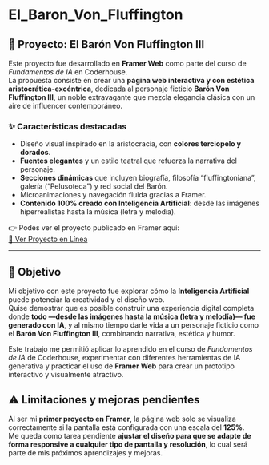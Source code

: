 # El_Baron_Von_Fluffington

## 🎩 Proyecto: El Barón Von Fluffington III  

Este proyecto fue desarrollado en **Framer Web** como parte del curso de *Fundamentos de IA* en Coderhouse.  
La propuesta consiste en crear una **página web interactiva y con estética aristocrática-excéntrica**, dedicada al personaje ficticio **Barón Von Fluffington III**, un noble extravagante que mezcla elegancia clásica con un aire de influencer contemporáneo.  

### ✨ Características destacadas
- Diseño visual inspirado en la aristocracia, con **colores terciopelo y dorados**.  
- **Fuentes elegantes** y un estilo teatral que refuerza la narrativa del personaje.  
- **Secciones dinámicas** que incluyen biografía, filosofía “fluffingtoniana”, galería (“Pelusoteca”) y red social del Barón.  
- Microanimaciones y navegación fluida gracias a Framer.  
- **Contenido 100% creado con Inteligencia Artificial**: desde las imágenes hiperrealistas hasta la música (letra y melodía).  

👉 Podés ver el proyecto publicado en Framer aquí:  
[🔗 Ver Proyecto en Línea]([https://tu-proyecto.framer.website](https://baron-von-fluffington.framer.website/))  

---

## 🧩 Objetivo
Mi objetivo con este proyecto fue explorar cómo la **Inteligencia Artificial** puede potenciar la creatividad y el diseño web.  
Quise demostrar que es posible construir una experiencia digital completa donde **todo —desde las imágenes hasta la música (letra y melodía)— fue generado con IA**, y al mismo tiempo darle vida a un personaje ficticio como el **Barón Von Fluffington III**, combinando narrativa, estética y humor.  

Este trabajo me permitió aplicar lo aprendido en el curso de *Fundamentos de IA* de Coderhouse, experimentar con diferentes herramientas de IA generativa y practicar el uso de **Framer Web** para crear un prototipo interactivo y visualmente atractivo.  

## ⚠️ Limitaciones y mejoras pendientes  

Al ser mi **primer proyecto en Framer**, la página web solo se visualiza correctamente si la pantalla está configurada con una escala del **125%**.  
Me queda como tarea pendiente **ajustar el diseño para que se adapte de forma responsive a cualquier tipo de pantalla y resolución**, lo cual será parte de mis próximos aprendizajes y mejoras.
